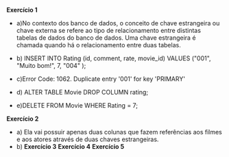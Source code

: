 **Exercício 1**
* a)No contexto dos banco de dados, o conceito de chave estrangeira ou chave externa se refere ao tipo de relacionamento entre distintas tabelas de dados do banco de dados. Uma chave estrangeira é chamada quando há o relacionamento entre duas tabelas.
 
* b)  INSERT INTO Rating (id, comment, rate, movie_id)
  VALUES ("001", "Muito bom!", 7, "004" );
* c)Error Code: 1062. Duplicate entry '001' for key 'PRIMARY'
* d) ALTER TABLE Movie DROP COLUMN rating;
* e)DELETE FROM Movie WHERE Rating = 7;

**Exercício 2**
* a)  Ela vai possuir apenas duas colunas que fazem referências aos filmes e aos atores através de duas chaves estrangeiras.
* b)
**Exercício 3**
**Exercício 4**
**Exercício 5**